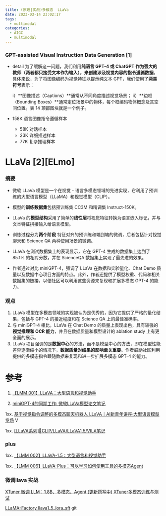 ```yaml
---
title: (原理|实战)多模态  LLaVa
date: 2023-03-14 23:02:17
tags:
  - multimodal
categories:
  - AIGC  
  - multimodal
---
```


<p></p>
<!-- more -->

### GPT-assisted Visual Instruction Data Generation [1]
+ detail
  为了缓解这一问题，我们利用**纯语言 GPT-4 或 ChatGPT 作为强大的教师（两者都只接受文本作为输入），来创建涉及视觉内容的指令遵循数据**。具体来说，为了将图像编码为视觉特征以提示纯文本 GPT，我们使用了**两类符号**表示：

    i）**图像描述（Captions）**通常从不同角度描述视觉场景；
    ii）**边框（Bounding Boxes）**通常定位场景中的物体，每个框编码物体概念及其空间位置。表 14 顶部图块就是一个例子。


+ 158K   语言图像指令遵循样本
  + 58K  对话样本
  + 23K  详细描述样本 
  + 77K  复杂推理样本



# LLaVa [2][ELmo]

### 摘要
+ 微软 LLaVa 模型是一个在视觉 - 语言多模态领域的先进实现，它利用了预训练的大型语言模型（LLaMA）和视觉模型（CLIP）。

+ 模型的**训练数据集**包括预训练集 CC3M 和精调集 Instruct-150K。

+ LLaVa 的**模型结构**采用了简单的**线性层**将视觉特征转换为语言嵌入标记，并与文本特征拼接输入给语言模型。

+ 训练过程分为**两个阶段**
  特征对齐的预训练和端到端的微调，后者包括针对视觉聊天和 Science QA 两种使用场景的微调。
  
+ LLaVa 在测试数据集上的表现显示，它在 GPT-4 生成的数据集上达到了 85.1% 的相对分数，并在 ScienceQA 数据集上实现了最先进的效果。

+ 作者通过对比 miniGPT-4，强调了 LLaVa 在数据和实验量化、Chat Demo 质量以及数据中心项目方面的特点。此外，作者还提供了模型权重、代码和相关数据集的链接，以便社区可以利用这些资源来复现和扩展多模态 GPT-4 的能力。

### 观点
1. LLaVa 模型在多模态领域的实现被认为是优秀的，因为它提供了严格的量化结果，包括与 GPT-4 的接近程度和在 Science QA 上的最佳准确率。
2. 与 miniGPT-4 相比，LLaVa 在 Chat Demo 的质量上表现出色，具有较强的**视觉推理和 OCR 能力**，并且在数据质量和模型设计的 ablation study 上有更全面的展示。
3. LLaVa 项目强调的是**数据中心**的方法，而不是模型中心的方法，即在模型性能差异逐渐缩小的情况下，**数据质量对结果的影响至关重要**。作者鼓励社区利用提供的多模态指令跟随数据来复现和进一步扩展多模态 GPT-4 的能力。

# 参考
1. [【LMM 001】LLaVA：大型语言和视觉助手](https://datac.blog.csdn.net/article/details/135329498)

2. [miniGPT-4的同期工作: 微软LLaVa模型论文笔记](https://zhuanlan.zhihu.com/p/625723805)

1xx. [基于视觉指令调整的多模态聊天机器人 LLaVA｜AI新青年讲座·大型语言模型专场](https://apposcmf8kb5033.pc.xiaoe-tech.com/live_pc/l_64a7d4fde4b0d1e42e7fc7e6) V

1xx. [[LLaVA系列]📒CLIP/LLaVA/LLaVA1.5/VILA笔记](https://zhuanlan.zhihu.com/p/683137074)



### plus
1xx. [【LMM 002】LLaVA-1.5：大型语言和视觉助手](https://datac.blog.csdn.net/article/details/135329602)

1xx. [【LMM 006】LLaVA-Plus：可以学习如何使用工具的多模态Agent](https://datac.blog.csdn.net/article/details/135329898)

### 微调llava 实战
[XTuner 微调 LLM：1.8B、多模态、Agent (更新撰写中)](https://github.com/InternLM/Tutorial/blob/camp2/xtuner/readme.md)
[XTuner多模态训练与测试](https://github.com/InternLM/Tutorial/blob/camp2/xtuner/llava/xtuner_llava.md)

[LLaMA-Factory  llava1_5_lora_sft](https://github.com/hiyouga/LLaMA-Factory/blob/main/examples/train_lora/llava1_5_lora_sft.yaml) git
